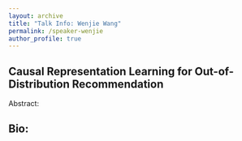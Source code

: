 ```yaml
---
layout: archive
title: "Talk Info: Wenjie Wang"
permalink: /speaker-wenjie
author_profile: true
---
```


## Causal Representation Learning for Out-of-Distribution Recommendation

Abstract: 

## Bio:

